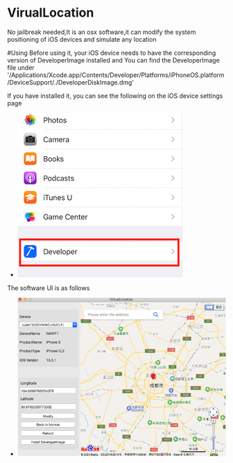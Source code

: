 # VirualLocation
No jailbreak needed,It is an osx software,it can modify the system positioning of iOS devices and simulate any location 

#Using
Before using it, your iOS device needs to have the corresponding version of DeveloperImage installed and You can find the DeveloperImage file under '/Applications/Xcode.app/Contents/Developer/Platforms/iPhoneOS.platform/DeviceSupport/*.*/DeveloperDiskImage.dmg'

If you have installed it, you can see the following on the iOS device settings page



- ![developePre.PNG](developePre.PNG)

The software UI is as follows

- ![virtuallocationPre.png](virtuallocationPre.png)


